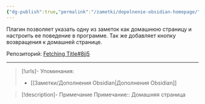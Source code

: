 ```yaml
---
{"dg-publish":true,"permalink":"/zametki/dopolnenie-obsidian-homepage/","created":"2024-07-13 15:05","updated":"2024-10-09T19:51:09+03:00"}
---
```


Плагин позволяет указать одну из заметок как домашнюю страницу и настроить ее поведение в программе. Так же добавляет кнопку возвращения к домашней странице.

Репозиторий: [Fetching Title#8jj5](https://github.com/mirnovov/obsidian-homepage)

---
> [!urls]- Упоминания:
> - [[Заметки/Дополнения Obsidian\|Дополнения Obsidian]]

> [!description]- Примечание
> Примечание:: Домашняя страница
